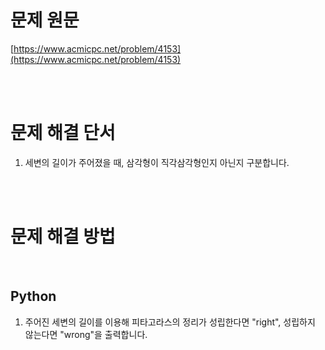 # 문제 원문

[https://www.acmicpc.net/problem/4153](https://www.acmicpc.net/problem/4153)

<br><br>

# 문제 해결 단서

1. 세변의 길이가 주어졌을 때, 삼각형이 직각삼각형인지 아닌지 구분합니다.

<br><br>

# 문제 해결 방법

<br>

## Python

1. 주어진 세변의 길이를 이용해 피타고라스의 정리가 성립한다면 "right", 성립하지 않는다면 "wrong"을 출력합니다.
